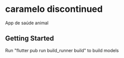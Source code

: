 # caramelo discontinued

App de saúde animal

## Getting Started

Run "flutter pub run build_runner build" to build models
